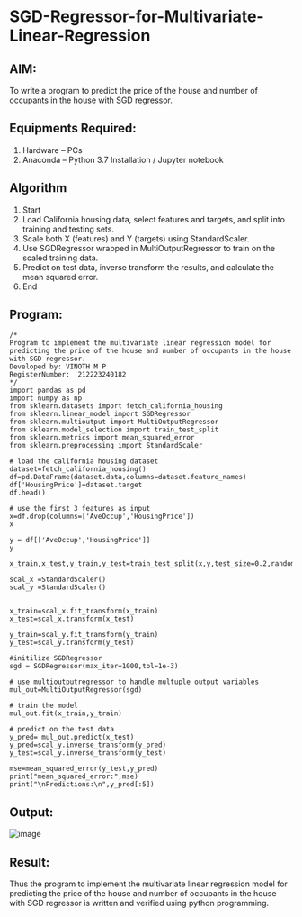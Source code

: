 # SGD-Regressor-for-Multivariate-Linear-Regression

## AIM:
To write a program to predict the price of the house and number of occupants in the house with SGD regressor.

## Equipments Required:
1. Hardware – PCs
2. Anaconda – Python 3.7 Installation / Jupyter notebook

## Algorithm
1. Start
2. Load California housing data, select features and targets, and split into training and testing sets.
3. Scale both X (features) and Y (targets) using StandardScaler.
4. Use SGDRegressor wrapped in MultiOutputRegressor to train on the scaled training data.
5. Predict on test data, inverse transform the results, and calculate the mean squared error.
6. End

## Program:
```
/*
Program to implement the multivariate linear regression model for predicting the price of the house and number of occupants in the house with SGD regressor.
Developed by: VINOTH M P
RegisterNumber:  212223240182
*/
import pandas as pd
import numpy as np
from sklearn.datasets import fetch_california_housing
from sklearn.linear_model import SGDRegressor
from sklearn.multioutput import MultiOutputRegressor
from sklearn.model_selection import train_test_split
from sklearn.metrics import mean_squared_error
from sklearn.preprocessing import StandardScaler

# load the california housing dataset
dataset=fetch_california_housing()
df=pd.DataFrame(dataset.data,columns=dataset.feature_names)
df['HousingPrice']=dataset.target
df.head()

# use the first 3 features as input
x=df.drop(columns=['AveOccup','HousingPrice'])
x

y = df[['AveOccup','HousingPrice']]
y

x_train,x_test,y_train,y_test=train_test_split(x,y,test_size=0.2,random_state=42)

scal_x =StandardScaler()
scal_y =StandardScaler()


x_train=scal_x.fit_transform(x_train)
x_test=scal_x.transform(x_test)

y_train=scal_y.fit_transform(y_train)
y_test=scal_y.transform(y_test)

#initilize SGDRegressor
sgd = SGDRegressor(max_iter=1000,tol=1e-3)

# use multioutputregressor to handle multuple output variables
mul_out=MultiOutputRegressor(sgd)

# train the model
mul_out.fit(x_train,y_train)

# predict on the test data
y_pred= mul_out.predict(x_test)
y_pred=scal_y.inverse_transform(y_pred)
y_test=scal_y.inverse_transform(y_test)

mse=mean_squared_error(y_test,y_pred)
print("mean_squared_error:",mse)
print("\nPredictions:\n",y_pred[:5])
```

## Output:

![image](https://github.com/user-attachments/assets/a40f716d-1340-4f64-bac3-6ad8906905ad)


## Result:
Thus the program to implement the multivariate linear regression model for predicting the price of the house and number of occupants in the house with SGD regressor is written and verified using python programming.
